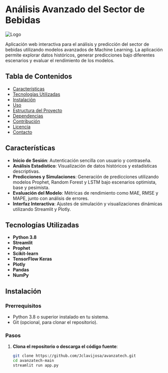 # Análisis Avanzado del Sector de Bebidas

![Logo](logo.jgp)

Aplicación web interactiva para el análisis y predicción del sector de bebidas utilizando modelos avanzados de Machine Learning. La aplicación permite explorar datos históricos, generar predicciones bajo diferentes escenarios y evaluar el rendimiento de los modelos.

## Tabla de Contenidos

- [Características](#características)
- [Tecnologías Utilizadas](#tecnologías-utilizadas)
- [Instalación](#instalación)
- [Uso](#uso)
- [Estructura del Proyecto](#estructura-del-proyecto)
- [Dependencias](#dependencias)
- [Contribución](#contribución)
- [Licencia](#licencia)
- [Contacto](#contacto)

## Características

- **Inicio de Sesión**: Autenticación sencilla con usuario y contraseña.
- **Análisis Estadístico**: Visualización de datos históricos y estadísticas descriptivas.
- **Predicciones y Simulaciones**: Generación de predicciones utilizando modelos Prophet, Random Forest y LSTM bajo escenarios optimista, base y pesimista.
- **Evaluación del Modelo**: Métricas de rendimiento como MAE, RMSE y MAPE, junto con análisis de errores.
- **Interfaz Interactiva**: Ajustes de simulación y visualizaciones dinámicas utilizando Streamlit y Plotly.

## Tecnologías Utilizadas

- **Python 3.8**
- **Streamlit**
- **Prophet**
- **Scikit-learn**
- **TensorFlow Keras**
- **Plotly**
- **Pandas**
- **NumPy**

## Instalación

### Prerrequisitos

- Python 3.8 o superior instalado en tu sistema.
- Git (opcional, para clonar el repositorio).

### Pasos

1. **Clona el repositorio o descarga el código fuente**:

   ```bash
   git clone https://github.com/Jclavijosa/avanzatech.git
   cd avanzatech-main
   streamlit run app.py

